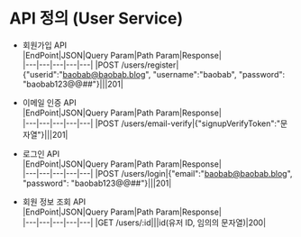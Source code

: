 # API 정의 (User Service)
- 회원가입 API  
  |EndPoint|JSON|Query Param|Path Param|Response|  
  |---|---|---|---|---|
  |POST /users/register|{"userid":"baobab@baobab.blog", "username":"baobab", "password": "baobab123@@##"}|||201|  
  
- 이메일 인증 API  
  |EndPoint|JSON|Query Param|Path Param|Response|  
  |---|---|---|---|---|
  |POST /users/email-verify|{"signupVerifyToken":"문자열"}|||201|      
  
- 로그인 API  
  |EndPoint|JSON|Query Param|Path Param|Response|  
  |---|---|---|---|---|
  |POST /users/login|{"email":"baobab@baobab.blog", "password": "baobab123@@##"}|||201|  

- 회원 정보 조회 API  
  |EndPoint|JSON|Query Param|Path Param|Response|  
  |---|---|---|---|---|
  |GET /users/:id|||id(유저 ID, 임의의 문자열)|200|      